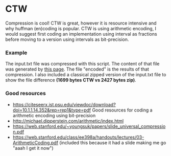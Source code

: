 # CTW
Compression is cool! CTW is great, however it is resource intensive and why huffman (en)coding is popular.
CTW is using arithmetic encoding, I would suggest first coding an implementation using interval as fractions before moving to a version using intervals as bit-precision. 

### Example
The input.txt file was compressed with this script. The content of that file was generated by [this page](http://randomtextgenerator.com). The file "encoded" is the results of that compression. I also included a classical zipped version of the input.txt file to show the file difference **(1699 bytes CTW vs 2427 bytes zip)**.

### Good resources
*	https://citeseerx.ist.psu.edu/viewdoc/download?doi=10.1.1.14.352&rep=rep1&type=pdf
Good resources for coding a arithmetic encoding using bit-precision
*	http://michael.dipperstein.com/arithmetic/index.html
*	https://web.stanford.edu/~youngsuk/papers/slide_universal_compression.pdf
*	https://web.stanford.edu/class/ee398a/handouts/lectures/03-ArithmeticCoding.pdf
(included this because it had a slide making me go "aaah I get it now")
